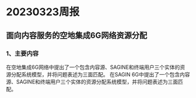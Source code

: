 # 20230323周报
## 面向内容服务的空地集成6G网络资源分配  
### 1、主要内容  
在空地集成6G网络中提出了一个包含内容源、SAGINE和终端用户三个实体的资源分配系统模型，并将问题表述为三面匹配。
在SAGIN 6G中提出了一个包含内容源、SAGINE和终端用户三个实体的资源分配系统模型，并将问题表述为三面匹配。
